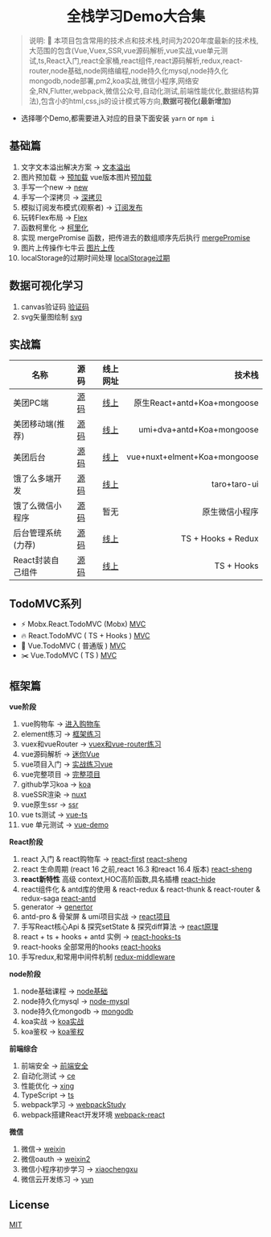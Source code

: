 <div align="center">

#  全栈学习Demo大合集

</div>

> 说明: :100: 本项目包含常用的技术点和技术栈,时间为2020年度最新的技术栈,大范围的包含(Vue,Vuex,SSR,vue源码解析,vue实战,vue单元测试,ts,React入门,react全家桶,react组件,react源码解析,redux,react-router,node基础,node网络编程,node持久化mysql,node持久化mongodb,node部署,pm2,koa实战,微信小程序,网络安全,RN,Flutter,webpack,微信公众号,自动化测试,前端性能优化,数据结构算法),包含小的html,css,js的设计模式等方向,**数据可视化(最新增加)**

* 选择哪个Demo,都需要进入对应的目录下面安装 `yarn` or `npm i`

## 基础篇

1. 文字文本溢出解决方案 -> [文本溢出](/base/wen/index.html)
2. 图片预加载 -> [预加载](/base/yu/index.html)  vue版本图片[预加载](/base/yu/index.vue)
3. 手写一个new -> [new](/base/new/index.html)
4. 手写一个深拷贝 -> [深拷贝](/base/shen/index.html)
5. 模拟订阅发布模式(观察者) -> [订阅发布](/base/ding/index.html)
6. 玩转Flex布局 -> [Flex](/base/flex/index.html)
7. 函数柯里化 -> [柯里化](/base/ke/index.js)
8. 实现 mergePromise 函数，把传进去的数组顺序先后执行 [mergePromise](/base/mergePromise/index.js)
9. 图片上传操作七牛云 [图片上传](/base/file/README.md)
10. localStorage的过期时间处理 [localStorage过期](/base/localStorge/index.js)

## 数据可视化学习

1. canvas验证码  [验证码](/data/canvas)
2. svg矢量图绘制 [svg](/data/svg/index.html)
 
## 实战篇

| 名称                |                        源码                        |                                                                  线上网址 |                       技术栈 |
| ------------------- | :------------------------------------------------: | ------------------------------------------------------------------------: | ---------------------------: |
| 美团PC端            |   [源码](https://github.com/2662419405/meituan)    |                                           [线上](http://mt.shtodream.cn/) |  原生React+antd+Koa+mongoose |
| 美团移动端(推荐)    |  [源码](https://github.com/2662419405/meituanAn)   |                                        [线上](http://react.shtodream.cn/) |    umi+dva+antd+Koa+mongoose |
| 美团后台            | [源码](https://github.com/2662419405/meituanBack)  |                                     [线上](http://vue.shtodream.cn/login) | vue+nuxt+elment+Koa+mongoose |
| 饿了么多端开发      | [源码](https://github.com/2662419405/meituan-taro) |                                         [线上](http://taro.shtodream.cn/) |                 taro+taro-ui |
| 饿了么微信小程序    |  [源码](https://github.com/2662419405/meituanWx)   |                                                                      暂无 |               原生微信小程序 |
| 后台管理系统 (力荐) | [源码](https://github.com/2662419405/react_admin)  |                                         [线上](http://hooks.shtodream.cn) |           TS + Hooks + Redux |
| React封装自己组件   |   [源码](https://github.com/2662419405/sh-react)   | [线上](http://2pz8cm.coding-pages.com/?path=/story/welcome-page--welcome) |                   TS + Hooks |

## TodoMVC系列

* ⚡  Mobx.React.TodoMVC (Mobx) [MVC](/mobx-todo-mvc)
* 🔥 React.TodoMVC ( TS + Hooks ) [MVC](/react-mvc)
* 🐠 Vue.TodoMVC ( 普通版 ) [MVC](vue-mvc)
* ✂️ Vue.TodoMVC ( TS ) [MVC](vue-ts-mvc)

## 框架篇

**vue阶段**

1. vue购物车 -> [进入购物车](/shop)  
2. element练习 -> [框架练习](/login-element)
3. vuex和vueRouter -> [vuex和vue-router练习](/vuexrouter)
4. vue源码解析 -> [迷你Vue](/迷你vue)
5. vue项目入门 -> [实战练习vue](/vue-mart)
6. vue完整项目 -> [完整项目](/vue-mart2)
7. github学习koa -> [koa](/koaGithub)
8. vueSSR渲染 -> [nuxt](/nuxt)
9.  vue原生ssr ->  [ssr](/ssr)
10. vue ts测试 -> [vue-ts](/vue-ts)
11. vue 单元测试 -> [vue-demo](/ts-demo)

**React阶段**

1. react 入门 & react购物车 -> [react-first](/react-first) [react-sheng](/react-sheng)
2.  react 生命周期 (react 16 之前,react 16.3 和react 16.4 版本) [react-sheng](/react-sheng)
3. **react新特性** 高级 context,HOC高阶函数,具名插槽 [react-hide](/react-hide)
4. react组件化 & antd库的使用 & react-redux & react-thunk & react-router & redux-saga [react-antd](/react-antd)
5. generator -> [genertor](/genertor)
6. antd-pro & 骨架屏 & umi项目实战 -> [react项目](/react项目)
7. 手写React核心Api & 探究setState & 探究diff算法 -> [react原理](/react原理)
8. react + ts + hooks + antd 实例 -> [react-hooks-ts](/react-hooks-ts)
9. react-hooks 全部常用的hooks [react-hooks](/react-hooks)
10. 手写redux,和常用中间件机制  [redux-middleware](/redux-middleware)

**node阶段**

1.  node基础课程 -> [node基础](/node基础)
2.  node持久化mysql -> [node-mysql](/node-mysql)
3.  node持久化mongodb -> [mongodb](/node-mongo)
4.  koa实战 -> [koa实战](/koa实战)
5.  koa鉴权 -> [koa鉴权](/koa鉴权)

**前端综合**

1. 前端安全 -> [前端安全](/前端安全)
2. 自动化测试 -> [ce](/ce)
3. 性能优化 -> [xing](/xing)
4. TypeScript -> [ts](ts)
5. webpack学习 -> [webpackStudy](/webpackStudy)
6. webpack搭建React开发环境 [webpack-react](/webpack-react)

**微信**

1. 微信-> [weixin](/weixin)
2. 微信oauth -> [weixin2](/weixin2)
3. 微信小程序初步学习 -> [xiaochengxu](/xiaochengxu)
4. 微信云开发练习 -> [yun](/yun)

## License

[MIT](/LICENSE)
